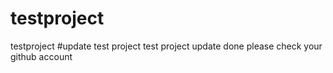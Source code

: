 # testproject
testproject
#update test project
test project update done please check your github account